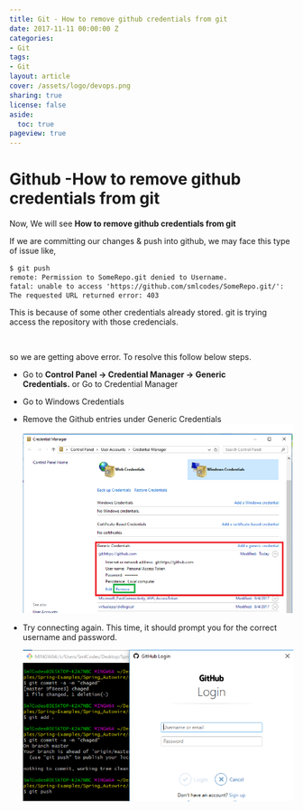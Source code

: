 ```yaml
---
title: Git - How to remove github credentials from git
date: 2017-11-11 00:00:00 Z
categories:
- Git
tags:
- Git
layout: article
cover: /assets/logo/devops.png
sharing: true
license: false
aside:
  toc: true
pageview: true
---
```


# Github -How to remove github credentials from git

Now, We will see **How to remove github credentials from git**



If we are committing our changes & push into github, we may face this type of
issue like,
```dos
$ git push
remote: Permission to SomeRepo.git denied to Username.
fatal: unable to access 'https://github.com/smlcodes/SomeRepo.git/': 
The requested URL returned error: 403
```

This is because of some other credentials already stored. git is trying access
the repository with those credencials.

<br>

so we are getting above error. To resolve this follow below steps.
-   Go to **Control Panel -\> Credential Manager -\> Generic
    Credentials.** or Go to Credential Manager


-   Go to Windows Credentials

-   Remove the Github entries under Generic Credentials  
    ![http://localhost:6666/sml/wp-content/uploads/2017/09/git-error-2.png](media/9bdc47609106222fbe8cfd6bdd33a729.png)


-   Try connecting again. This time, it should prompt you for the correct
    username and password.

    ![http://localhost:6666/sml/wp-content/uploads/2017/09/git-error-3.png](media/c0bf7b9ef95f6b99acd788aaf1edf439.png)

